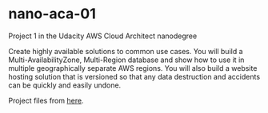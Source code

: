# nano-aca-01

Project 1 in the Udacity AWS Cloud Architect nanodegree

Create highly available solutions to common use cases. You will build a Multi-AvailabilityZone, Multi-Region database and show how to use it in multiple geographically separate AWS regions. You will also build a website hosting solution that is versioned so that any data destruction and accidents can be quickly and easily undone.

Project files from [here](https://github.com/maweeks/nd063-c2-design-for-availability-resilience-reliability-replacement-project-starter-template).
